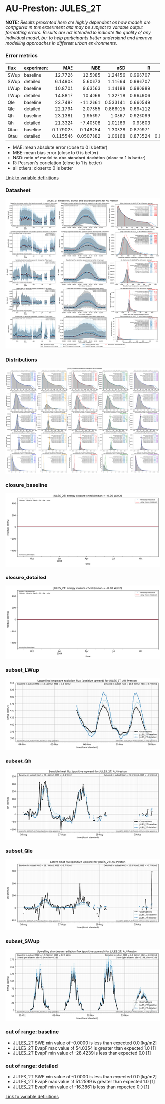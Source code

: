 # AU-Preston: JULES_2T

**NOTE:** *Results presented here are highly dependent on how models are configured in this experiment and may be subject to variable output formatting errors. Results are not intended to indicate the quality of any individual model, but to help participants better understand and improve modelling approaches in different urban environments.*

### Error metrics

| flux   | experiment   |       MAE |         MBE |      nSD |        R |          5th |      95th |      RMSE |    cRMSE |       AMBE |     1-nSD |        1-R |   nSkewness |   nKurtosis |   Overlap |
|:-------|:-------------|----------:|------------:|---------:|---------:|-------------:|----------:|----------:|---------:|-----------:|----------:|-----------:|------------:|------------:|----------:|
| SWup   | baseline     | 12.7726   |  12.5085    | 1.24456  | 0.996707 |  0.250629    | 35.9891   | 17.4373   | 0.260782 | 12.5085    | 0.244562  | 0.00329283 |   0.011806  |  0.0199241  | 0.104541  |
| SWup   | detailed     |  6.14903  |   5.60673   | 1.11664  | 0.996707 |  0.400626    | 17.283    |  8.77069  | 0.144775 |  5.60673   | 0.116644  | 0.00329283 |   0.011806  |  0.0199241  | 0.0869166 |
| LWup   | baseline     | 10.8704   |   9.63563   | 1.14188  | 0.980989 |  3.886       | 24.5896   | 14.318    | 0.252085 |  9.63563   | 0.141878  | 0.0190114  |   0.0400601 |  0.00138273 | 0.0930473 |
| LWup   | detailed     | 14.8817   |  10.4069    | 1.32218  | 0.964906 |  2.01742     | 44.8288   | 21.3378   | 0.443394 | 10.4069    | 0.322177  | 0.0350936  |   0.111143  |  0.096554   | 0.0867249 |
| Qle    | baseline     | 23.7482   | -11.2661    | 0.533141 | 0.660549 | 12.08        | 51.9296   | 41.2257   | 0.761517 | 11.2661    | 0.466859  | 0.339451   |   0.0148997 |  0.440156   | 0.250742  |
| Qle    | detailed     | 22.1794   |   2.07855   | 0.866015 | 0.694112 | 11.4912      |  2.25706  | 38.5975   | 0.740107 |  2.07855   | 0.133985  | 0.305888   |   0.158473  |  0.740526   | 0.177345  |
| Qh     | baseline     | 23.1381   |   1.95697   | 1.0867   | 0.926099 | 10.2021      | 18.6321   | 37.7714   | 0.41004  |  1.95697   | 0.0867019 | 0.0739005  |   0.0207622 |  0.069782   | 0.0713628 |
| Qh     | detailed     | 21.3324   |  -7.40508   | 1.01269  | 0.93603  | 16.4968      |  7.35162  | 33.9507   | 0.360173 |  7.40508   | 0.0126859 | 0.0639704  |   0.0199453 |  0.0116485  | 0.096422  |
| Qtau   | baseline     |  0.179025 |   0.148254  | 1.30328  | 0.870971 |  0.0094988   |  0.308661 |  0.260941 | 0.654445 |  0.148254  | 0.303279  | 0.129029   |   0.142677  |  0.180424   | 0.18081   |
| Qtau   | detailed     |  0.115546 |   0.0507882 | 1.06168  | 0.873524 |  0.000273709 |  0.055002 |  0.17861  | 0.52188  |  0.0507882 | 0.0616797 | 0.126476   |   0.137217  |  0.176877   | 0.0913294 |

 - MAE: mean absolute error (close to 0 is better)
 - MBE: mean bias error (close to 0 is better)
 - NSD: ratio of model to obs standard deviation (close to 1 is better)
 - R: Pearson's correlation (close to 1 is better)
 - all others: closer to 0 is better

[Link to variable definitions](../modelattrs/variable_definitions.md)

### <a name="datasheet"></a>Datasheet
[![JULES_2T_AU-Preston_Datasheet.png](JULES_2T_AU-Preston_Datasheet.png)](JULES_2T_AU-Preston_Datasheet.png)

### <a name="distributions"></a>Distributions
[![JULES_2T_AU-Preston_Distributions.png](JULES_2T_AU-Preston_Distributions.png)](JULES_2T_AU-Preston_Distributions.png)

### <a name="closure_baseline"></a>closure_baseline
[![JULES_2T_AU-Preston_closure_baseline.png](JULES_2T_AU-Preston_closure_baseline.png)](JULES_2T_AU-Preston_closure_baseline.png)

### <a name="closure_detailed"></a>closure_detailed
[![JULES_2T_AU-Preston_closure_detailed.png](JULES_2T_AU-Preston_closure_detailed.png)](JULES_2T_AU-Preston_closure_detailed.png)

### <a name="subset_lwup"></a>subset_LWup
[![JULES_2T_AU-Preston_subset_LWup.png](JULES_2T_AU-Preston_subset_LWup.png)](JULES_2T_AU-Preston_subset_LWup.png)

### <a name="subset_qh"></a>subset_Qh
[![JULES_2T_AU-Preston_subset_Qh.png](JULES_2T_AU-Preston_subset_Qh.png)](JULES_2T_AU-Preston_subset_Qh.png)

### <a name="subset_qle"></a>subset_Qle
[![JULES_2T_AU-Preston_subset_Qle.png](JULES_2T_AU-Preston_subset_Qle.png)](JULES_2T_AU-Preston_subset_Qle.png)

### <a name="subset_swup"></a>subset_SWup
[![JULES_2T_AU-Preston_subset_SWup.png](JULES_2T_AU-Preston_subset_SWup.png)](JULES_2T_AU-Preston_subset_SWup.png)

### out of range: baseline

 - JULES_2T SWE min value of -0.0000 is less than expected 0.0 [kg/m2]
 - JULES_2T EvapF max value of 54.0354 is greater than expected 1.0 [1]
 - JULES_2T EvapF min value of -28.4239 is less than expected 0.0 [1]

### out of range: detailed

 - JULES_2T SWE min value of -0.0000 is less than expected 0.0 [kg/m2]
 - JULES_2T EvapF max value of 51.2599 is greater than expected 1.0 [1]
 - JULES_2T EvapF min value of -16.3861 is less than expected 0.0 [1]


[Link to variable definitions](../modelattrs/variable_definitions.md)


